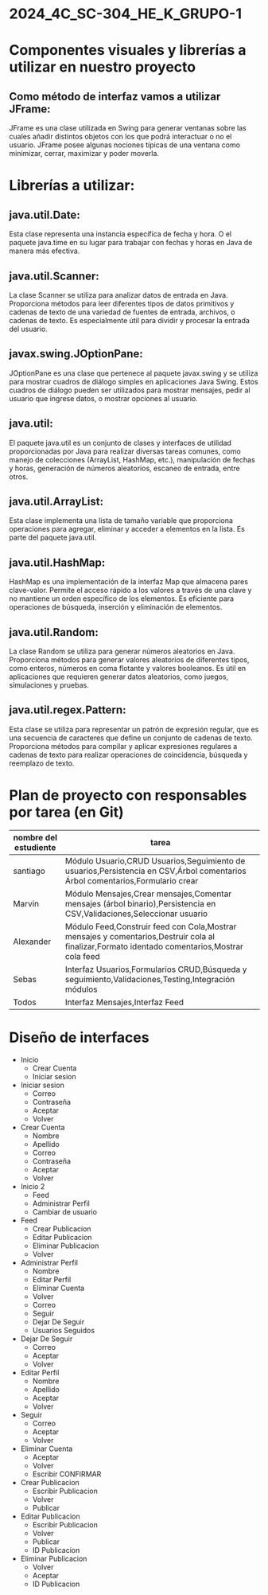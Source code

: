 # 2024_4C_SC-304_HE_K_GRUPO-1
# Componentes visuales y librerías a utilizar en nuestro proyecto 
## Como método de interfaz vamos a utilizar JFrame: 
JFrame es una clase utilizada en Swing para generar ventanas sobre las cuales añadir distintos objetos con los que podrá interactuar o no el usuario. JFrame posee algunas nociones típicas de una ventana como minimizar, cerrar, maximizar y poder moverla.
# Librerías a utilizar: 
## java.util.Date: 
Esta clase representa una instancia específica de fecha y hora. O el paquete java.time en su lugar para trabajar con fechas y horas en Java de manera más efectiva.

## java.util.Scanner: 
La clase Scanner se utiliza para analizar datos de entrada en Java. Proporciona métodos para leer diferentes tipos de datos primitivos y cadenas de texto de una variedad de fuentes de entrada, archivos, o cadenas de texto. Es especialmente útil para dividir y procesar la entrada del usuario.

## javax.swing.JOptionPane: 
JOptionPane es una clase que pertenece al paquete javax.swing y se utiliza para mostrar cuadros de diálogo simples en aplicaciones Java Swing. Estos cuadros de diálogo pueden ser utilizados para mostrar mensajes, pedir al usuario que ingrese datos, o mostrar opciones al usuario.

## java.util: 
El paquete java.util es un conjunto de clases y interfaces de utilidad proporcionadas por Java para realizar diversas tareas comunes, como manejo de colecciones (ArrayList, HashMap, etc.), manipulación de fechas y horas, generación de números aleatorios, escaneo de entrada, entre otros. 

## java.util.ArrayList: 
Esta clase implementa una lista de tamaño variable que proporciona operaciones para agregar, eliminar y acceder a elementos en la lista. Es parte del paquete java.util.

## java.util.HashMap: 
HashMap es una implementación de la interfaz Map que almacena pares clave-valor. Permite el acceso rápido a los valores a través de una clave y no mantiene un orden específico de los elementos. Es eficiente para operaciones de búsqueda, inserción y eliminación de elementos.

## java.util.Random:
La clase Random se utiliza para generar números aleatorios en Java. Proporciona métodos para generar valores aleatorios de diferentes tipos, como enteros, números en coma flotante y valores booleanos. Es útil en aplicaciones que requieren generar datos aleatorios, como juegos, simulaciones y pruebas.

## java.util.regex.Pattern:
Esta clase se utiliza para representar un patrón de expresión regular, que es una secuencia de caracteres que define un conjunto de cadenas de texto. Proporciona métodos para compilar y aplicar expresiones regulares a cadenas de texto para realizar operaciones de coincidencia, búsqueda y reemplazo de texto.

# Plan de proyecto con responsables por tarea (en Git)
| nombre del estudiente | tarea|
|-----------------------|------|
|santiago|Módulo Usuario,CRUD Usuarios,Seguimiento de usuarios,Persistencia en CSV,Árbol comentarios Árbol comentarios,Formulario crear 
|Marvin|Módulo Mensajes,Crear mensajes,Comentar mensajes (árbol binario),Persistencia en CSV,Validaciones,Seleccionar usuario
|Alexander|Módulo Feed,Construir feed con Cola,Mostrar mensajes y comentarios,Destruir cola al finalizar,Formato identado comentarios,Mostrar cola feed
|Sebas|Interfaz Usuarios,Formularios CRUD,Búsqueda y seguimiento,Validaciones,Testing,Integración módulos
|Todos|Interfaz Mensajes,Interfaz Feed 

# Diseño de interfaces
- Inicio
  - Crear Cuenta
  - Iniciar sesion
- Iniciar sesion
  - Correo
  - Contraseña
  - Aceptar
  - Volver
- Crear Cuenta
  - Nombre
  - Apellido
  - Correo
  - Contraseña
  - Aceptar
  - Volver
- Inicio 2
  - Feed
  - Administrar Perfil
  - Cambiar de usuario
- Feed
  - Crear Publicacion
  - Editar Publicacion
  - Eliminar Publicacion
  - Volver
- Administrar Perfil
  - Nombre
  - Editar Perfil
  - Eliminar Cuenta
  - Volver
  - Correo
  - Seguir
  - Dejar De Seguir
  - Usuarios Seguidos
- Dejar De Seguir
  - Correo
  - Aceptar
  - Volver
- Editar Perfil
  - Nombre
  - Apellido
  - Aceptar
  - Volver
- Seguir
  - Correo
  - Aceptar
  - Volver
- Eliminar Cuenta
  - Aceptar
  - Volver
  - Escribir CONFIRMAR
- Crear Publicacion
  - Escribir Publicacion 
  - Volver
  - Publicar
- Editar Publicacion
  - Escribir Publicacion 
  - Volver
  - Publicar
  - ID Publicacion
- Eliminar Publicacion
  - Volver
  - Aceptar
  - ID Publicacion
